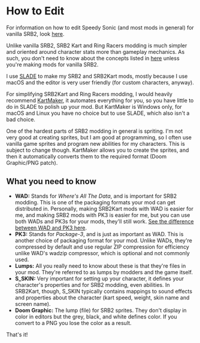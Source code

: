 # How to Edit
For information on how to edit Speedy Sonic (and most mods in general) for vanilla SRB2, look [here](https://github.com/A-Star100/srb2-mods/blob/main/CL_SpeedySonic/HOW_TO_EDIT.md).

Unlike vanilla SRB2, SRB2 Kart and Ring Racers modding is much simpler and oriented around character stats more than gameplay mechanics. As such, you don't need to know about the concepts listed in [here](https://github.com/A-Star100/srb2-mods/blob/main/CL_SpeedySonic/HOW_TO_EDIT.md)
unless you're making mods for vanilla SRB2.

I use [SLADE](https://slade.mancubus.net/) to make my SRB2 and SRB2Kart mods, mostly because I use macOS and the editor is very user friendly (for custom characters, anyway).

For simplifying SRB2Kart and Ring Racers modding, I would heavily recommend [KartMaker](https://mb.srb2.org/threads/kartmaker-sprites-to-wad-in-record-time.26207/), it automates everything for you,
so you have little to do in SLADE to polish up your mod. But KartMaker is Windows only, for macOS and Linux you have no choice but to use SLADE, which also isn't a bad choice.

One of the hardest parts of SRB2 modding in general is spriting. I'm not very good at creating sprites, but I am good at programming, so I often use vanilla game sprites and program
new abilities for my characters. This is subject to change though. KartMaker allows you to create the sprites, and then it automatically converts them to the required format (Doom Graphic/PNG patch).

## What you need to know
- **WAD:** Stands for *Where's All The Data*, and is important for SRB2 modding. This is one of the packaging formats your mod can get distributed in. Personally, making SRB2Kart mods with WAD is easier for me, and making SRB2 mods with PK3 is easier for me, but you can use both WADs and PK3s for your mods, they'll still work. [See the difference between WAD and PK3 here](https://mb.srb2.org/threads/i-wonder-which-file-is-better-for-character-mods-wad-or-pk3.34096/#post-558489).
- **PK3:** Stands for *Package-3*, and is just as important as WAD. This is another choice of packaging format for your mod. Unlike WADs, they're compressed by default and use regular ZIP compression for efficiency unlike WAD's wadzip compressor, which is optional and not commonly used.
- **Lumps:** All you really need to know about these is that they're files in your mod. They're referred to as lumps by modders and the game itself.
- **S_SKIN:** Very important for setting up your character, it defines your character's properties and for SRB2 modding, even abilities. In SRB2Kart, though, S_SKIN typically contains mappings to sound effects and properties about the character (kart speed, weight, skin name and screen name).
- **Doom Graphic:** The lump (file) for SRB2 sprites. They don't display in color in editors but the grey, black, and white defines color. If you convert to a PNG you lose the color as a result.

That's it!
